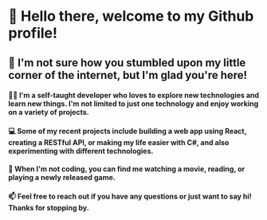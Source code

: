 # 👋 Hello there, welcome to my Github profile!
## 🤔 I'm not sure how you stumbled upon my little corner of the internet, but I'm glad you're here!

#### 👨‍💻 I'm a self-taught developer who loves to explore new technologies and learn new things. I'm not limited to just one technology and enjoy working on a variety of projects.
#### 💻 Some of my recent projects include building a web app using React, creating a RESTful API, or making my life easier with C#, and also experimenting with different technologies.
#### 🌟 When I'm not coding, you can find me watching a movie, reading, or playing a newly released game.
#### 📫 Feel free to reach out if you have any questions or just want to say hi! Thanks for stopping by.

